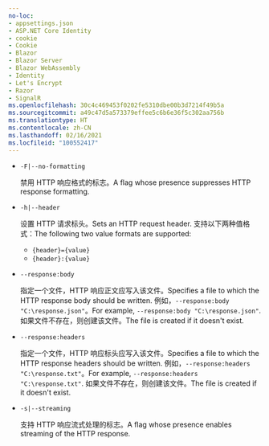 ```yaml
---
no-loc:
- appsettings.json
- ASP.NET Core Identity
- cookie
- Cookie
- Blazor
- Blazor Server
- Blazor WebAssembly
- Identity
- Let's Encrypt
- Razor
- SignalR
ms.openlocfilehash: 30c4c469453f0202fe5310dbe00b3d7214f49b5a
ms.sourcegitcommit: a49c47d5a573379effee5c6b6e36f5c302aa756b
ms.translationtype: HT
ms.contentlocale: zh-CN
ms.lasthandoff: 02/16/2021
ms.locfileid: "100552417"
---
```

* `-F|--no-formatting`

  <span data-ttu-id="df4ee-101">禁用 HTTP 响应格式的标志。</span><span class="sxs-lookup"><span data-stu-id="df4ee-101">A flag whose presence suppresses HTTP response formatting.</span></span>

* `-h|--header`

  <span data-ttu-id="df4ee-102">设置 HTTP 请求标头。</span><span class="sxs-lookup"><span data-stu-id="df4ee-102">Sets an HTTP request header.</span></span> <span data-ttu-id="df4ee-103">支持以下两种值格式：</span><span class="sxs-lookup"><span data-stu-id="df4ee-103">The following two value formats are supported:</span></span>

  * `{header}={value}`
  * `{header}:{value}`

* `--response:body`

  <span data-ttu-id="df4ee-104">指定一个文件，HTTP 响应正文应写入该文件。</span><span class="sxs-lookup"><span data-stu-id="df4ee-104">Specifies a file to which the HTTP response body should be written.</span></span> <span data-ttu-id="df4ee-105">例如，`--response:body "C:\response.json"`。</span><span class="sxs-lookup"><span data-stu-id="df4ee-105">For example, `--response:body "C:\response.json"`.</span></span> <span data-ttu-id="df4ee-106">如果文件不存在，则创建该文件。</span><span class="sxs-lookup"><span data-stu-id="df4ee-106">The file is created if it doesn't exist.</span></span>

* `--response:headers`

  <span data-ttu-id="df4ee-107">指定一个文件，HTTP 响应标头应写入该文件。</span><span class="sxs-lookup"><span data-stu-id="df4ee-107">Specifies a file to which the HTTP response headers should be written.</span></span> <span data-ttu-id="df4ee-108">例如，`--response:headers "C:\response.txt"`。</span><span class="sxs-lookup"><span data-stu-id="df4ee-108">For example, `--response:headers "C:\response.txt"`.</span></span> <span data-ttu-id="df4ee-109">如果文件不存在，则创建该文件。</span><span class="sxs-lookup"><span data-stu-id="df4ee-109">The file is created if it doesn't exist.</span></span>

* `-s|--streaming`

  <span data-ttu-id="df4ee-110">支持 HTTP 响应流式处理的标志。</span><span class="sxs-lookup"><span data-stu-id="df4ee-110">A flag whose presence enables streaming of the HTTP response.</span></span>
